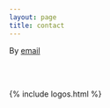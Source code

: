 ```yaml
---
layout: page
title: contact
---
```


By [email](sqhy2@cam.ac.uk)

<!-- <form accept-charset="UTF-8" action="https://getform.io/f/5b4d8843-e896-496f-a77d-56aeb82d92ce" method="POST" enctype="multipart/form-data" target="_blank">
        <div class="form-group">
        <label for="exampleInputEmail1" required="required">Email address</label>
        <input type="email" name="email" class="form-control" id="exampleInputEmail1" aria-describedby="emailHelp" placeholder="Enter email">
        </div>
        <div class="form-group">
        <label for="exampleInputName">Name</label>
        <input type="text" name="name" class="form-control" id="exampleInputName" placeholder="Enter your name" required="required">
        </div>
        <div>
        <label for="subject">Subject</label>
        <textarea id="subject" name="subject" placeholder="Write something.." style="height:200px"></textarea>
        </div> -->
<!-- </form> -->

<br><br>

{% include logos.html %}

